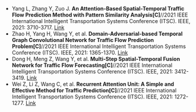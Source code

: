 * Yang L, Zhang Y, Zuo J. <b>An Attention-Based Spatial-Temporal Traffic Flow Prediction Method with Pattern Similarity Analysis[C]</b>//2021 IEEE International Intelligent Transportation Systems Conference (ITSC). IEEE, 2021: 3710-3717. [Link](https://ieeexplore.ieee.org/abstract/document/9564947/)
* Zhao H, Yang H, Wang Y, et al. <b>Domain-Adversarial-based Temporal Graph Convolutional Network for Traffic Flow Prediction Problem[C]</b>//2021 IEEE International Intelligent Transportation Systems Conference (ITSC). IEEE, 2021: 1365-1370. [Link](https://ieeexplore.ieee.org/abstract/document/9564998/)
* Dong H, Meng Z, Wang Y, et al. <b>Multi-Step Spatial-Temporal Fusion Network for Traffic Flow Forecasting[C]</b>//2021 IEEE International Intelligent Transportation Systems Conference (ITSC). IEEE, 2021: 3412-3419. [Link](https://ieeexplore.ieee.org/abstract/document/9565011/)
* Wei Z, Li Z, Wang C, et al. <b>Recurrent Attention Unit: A Simple and Effective Method for Traffic Prediction[C]</b>//2021 IEEE International Intelligent Transportation Systems Conference (ITSC). IEEE, 2021: 1272-1277. [Link](https://ieeexplore.ieee.org/abstract/document/9564984/)
